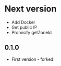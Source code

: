 # Next version
+ Add Docker
+ Get public IP
+ Promisify getZoneId

## 0.1.0
+ First version - forked